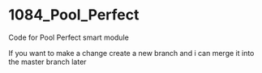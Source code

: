 # 1084_Pool_Perfect
Code for Pool Perfect smart module

If you want to make a change create a new branch and i can merge it into the master branch later
